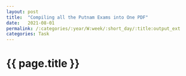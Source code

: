 ```yaml
---
layout: post
title:  "Compiling all the Putnam Exams into One PDF"
date:   2021-08-01
permalink: /:categories/:year/W:week/:short_day/:title:output_ext
categories: Task
---
```

# {{ page.title }}
